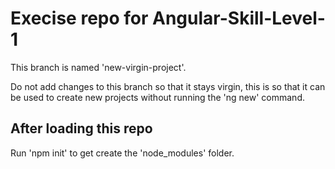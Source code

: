 # Execise repo for Angular-Skill-Level-1

This branch is named 'new-virgin-project'.

Do not add changes to this branch so that it stays virgin,
this is so that it can be used to create new projects without running the 'ng new' command.


## After loading this repo

Run 'npm init' to get create the 'node_modules' folder.

